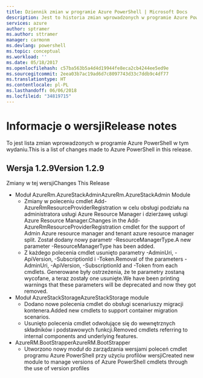 ```yaml
---
title: Dziennik zmian w programie Azure PowerShell | Microsoft Docs
description: Jest to historia zmian wprowadzonych w programie Azure PowerShell w jego najnowszej wersji.
services: azure
author: sptramer
ms.author: sttramer
manager: carmonm
ms.devlang: powershell
ms.topic: conceptual
ms.workload: ''
ms.date: 05/18/2017
ms.openlocfilehash: c57ba563b5a4d4d19944fe8eca2cb4244ee5ed9e
ms.sourcegitcommit: 2eea03b7ac19ad6d7c8097743d33c7ddb9c4df77
ms.translationtype: HT
ms.contentlocale: pl-PL
ms.lasthandoff: 06/06/2018
ms.locfileid: "34819715"
---
```

# <a name="release-notes"></a><span data-ttu-id="f1c4c-103">Informacje o wersji</span><span class="sxs-lookup"><span data-stu-id="f1c4c-103">Release notes</span></span>

<span data-ttu-id="f1c4c-104">To jest lista zmian wprowadzonych w programie Azure PowerShell w tym wydaniu.</span><span class="sxs-lookup"><span data-stu-id="f1c4c-104">This is a list of changes made to Azure PowerShell in this release.</span></span>

## <a name="version-129"></a><span data-ttu-id="f1c4c-105">Wersja 1.2.9</span><span class="sxs-lookup"><span data-stu-id="f1c4c-105">Version 1.2.9</span></span>

<span data-ttu-id="f1c4c-106">Zmiany w tej wersji</span><span class="sxs-lookup"><span data-stu-id="f1c4c-106">Changes This Release</span></span>

* <span data-ttu-id="f1c4c-107">Moduł AzureRm.AzureStackAdmin</span><span class="sxs-lookup"><span data-stu-id="f1c4c-107">AzureRm.AzureStackAdmin Module</span></span>
    + <span data-ttu-id="f1c4c-108">Zmiany w poleceniu cmdlet Add-AzureRmResourceProviderRegistration w celu obsługi podziału na administratora usługi Azure Resource Manager i dzierżawę usługi Azure Resource Manager.</span><span class="sxs-lookup"><span data-stu-id="f1c4c-108">Changes in the Add-AzureRmResourceProviderRegistration cmdlet for the support of Admin Azure resource manager and tenant azure resource manager split.</span></span> <span data-ttu-id="f1c4c-109">Został dodany nowy parametr -ResourceManagerType.</span><span class="sxs-lookup"><span data-stu-id="f1c4c-109">A new parameter -ResourceManagerType has been added.</span></span>
    + <span data-ttu-id="f1c4c-110">Z każdego polecenia cmdlet usunięto parametry -AdminUri, -ApiVersion, -SubscriptionId i -Token.</span><span class="sxs-lookup"><span data-stu-id="f1c4c-110">Removal of the parameters -AdminUri, -ApiVersion, -SubscriptionId and -Token from each cmdlets.</span></span> <span data-ttu-id="f1c4c-111">Generowane były ostrzeżenia, że te parametry zostaną wycofane, a teraz zostały one usunięte.</span><span class="sxs-lookup"><span data-stu-id="f1c4c-111">We have been printing warnings that these parameters will be deprecated and now they got removed.</span></span>
* <span data-ttu-id="f1c4c-112">Moduł AzureStackStorage</span><span class="sxs-lookup"><span data-stu-id="f1c4c-112">AzureStackStorage module</span></span>
    + <span data-ttu-id="f1c4c-113">Dodano nowe polecenia cmdlet do obsługi scenariuszy migracji kontenera.</span><span class="sxs-lookup"><span data-stu-id="f1c4c-113">Added new cmdlets to support container migration scenarios.</span></span>
    + <span data-ttu-id="f1c4c-114">Usunięto polecenia cmdlet odwołujące się do wewnętrznych składników i podstawowych funkcji.</span><span class="sxs-lookup"><span data-stu-id="f1c4c-114">Removed cmdlets referring to internal components and underlying features.</span></span>
* <span data-ttu-id="f1c4c-115">AzureRM.BootStrapper</span><span class="sxs-lookup"><span data-stu-id="f1c4c-115">AzureRM.BootStrapper</span></span>
    + <span data-ttu-id="f1c4c-116">Utworzono nowy moduł do zarządzania wersjami poleceń cmdlet programu Azure PowerShell przy użyciu profilów wersji</span><span class="sxs-lookup"><span data-stu-id="f1c4c-116">Created new module to manage versions of Azure PowerShell cmdlets through the use of version profiles</span></span>